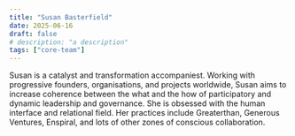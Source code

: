 ```yaml
---
title: "Susan Basterfield"
date: 2025-06-16
draft: false
# description: "a description"
tags: ["core-team"]
---
```


Susan is a catalyst and transformation accompaniest. Working with progressive
founders, organisations, and projects worldwide, Susan aims to increase
coherence between the what and the how of participatory and dynamic leadership
and governance. She is obsessed with the human interface and relational field.
Her practices include Greaterthan, Generous Ventures, Enspiral, and lots of
other zones of conscious collaboration.

